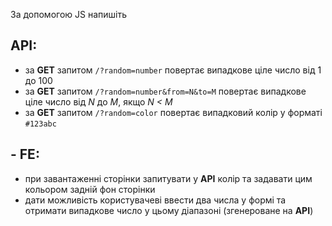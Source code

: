 За допомогою JS напишіть

## API:

- за **GET** запитом  `/?random=number` повертає випадкове ціле число від 1 до 100
- за **GET** запитом  `/?random=number&from=N&to=M` повертає випадкове ціле число від *N* до *M*, якщо *N < M*
- за **GET** запитом  `/?random=color` повертає випадковий колір у форматі `#123abc`

## - FE:

- при завантаженні сторінки запитувати у **API** колір та задавати цим кольором задній фон сторінки
- дати можливість користувачеві ввести два числа у формі та отримати випадкове число у цьому діапазоні (згенероване на **API**)